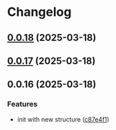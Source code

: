 # Changelog

## [0.0.18](https://github.com/moh3n9595/react-beacon-hint/compare/v0.0.17...v0.0.18) (2025-03-18)

## [0.0.17](https://github.com/moh3n9595/react-beacon-hint/compare/v0.0.16...v0.0.17) (2025-03-18)

## 0.0.16 (2025-03-18)

### Features

* init with new structure ([c87e4f1](https://github.com/moh3n9595/react-beacon-hint/commit/c87e4f1e81957c3335aec3ab20106e6aeba9526a))
